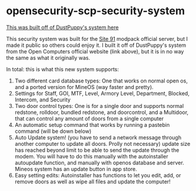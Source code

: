 # opensecurity-scp-security-system

<a href="https://oc.cil.li/topic/994-security-system-for-opensecurity">This was built off of DustPuppy's system here</a>

This security system was built for the <a href="https://www.technicpack.net/modpack/site-91.1622979">Site 91</a> modpack official server, but I made it public so others could enjoy it.
I built it off of DustPuppy's system from the Open Computers official website (link above), but it is in no way the same as what it originally was.

In total: this is what this new system supports:

<ol>
  <li>Two different card database types: One that works on normal open os, and a ported version for MineOS (way faster and pretty).</li>
  <li>Settings for Staff, GOI, MTF, Level, Armory Level, Department, Blocked, Intercom, and Security</li>
  <li>Two door control types: One is for a single door and supports normal redstone, rolldoor, bundled redstone, and doorcontrol, and a Multidoor, that can control any amount of doors from a single computer</li>
  <li>An automatic setup command that works by running a pastebin command (will be down below)</li>
  <li>Auto Update system! (you have to send a network message through another computer to update all doors. Prolly not necessary) update size has reached beyond limit to be able to send the update through the modem. You will have to do this manually with the autoinstaller autoupdate function, and manually with openos database and server. Mineos system has an update button in app store.</li>
  <li>Easy setting edits: Autoinstaller has functions to let you edit, add, or remove doors as well as wipe all files and update the computer!</li>
</ol>
